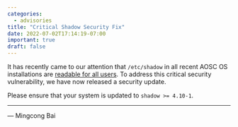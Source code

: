```yaml
---
categories:
  - advisories
title: "Critical Shadow Security Fix"
date: 2022-07-02T17:14:19-07:00
important: true
draft: false
---
```


It has recently came to our attention that `/etc/shadow` in all recent AOSC OS
installations are [readable for all users](https://github.com/AOSC-Dev/aosc-os-abbs/issues/4045).
To address this critical security vulnerability, we have now released a
security update.

Please ensure that your system is updated to `shadow >= 4.10-1`.

---

— Mingcong Bai
